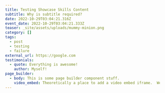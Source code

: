 ```yaml
---
title: Testing Showcase Skills Content
subtitle: Why is subtitle required?
date: 2022-10-29T03:04:21.316Z
event_date: 2022-10-29T03:04:21.333Z
teaser: _site/assets/uploads/mummy-minion.png
category: []
tags:
  - post
  - testing
  - failure
external_url: https://google.com
testimonials:
  - quote: Everything is awesome!
    author: Myself!
page_builder:
  - body: This is some page builder component stuff.
    video_embed: Theoretically a place to add a video embed iframe.  We'll figure it out.
---
```


